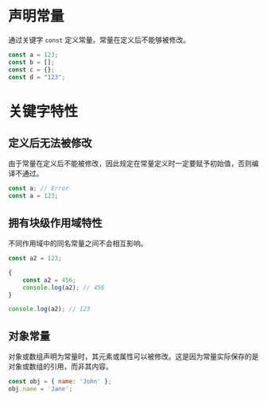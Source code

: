 # 声明常量

通过关键字 `const` 定义常量。常量在定义后不能够被修改。

```jsx
const a = 123;
const b = [];
const c = {};
const d = "123";
```

# 关键字特性

## 定义后无法被修改

由于常量在定义后不能被修改，因此规定在常量定义时一定要赋予初始值，否则编译不通过。

```jsx
const a; // Error
const a = 123;
```

## 拥有块级作用域特性

不同作用域中的同名常量之间不会相互影响。

```jsx
const a2 = 123;

{
    const a2 = 456;
    console.log(a2); // 456
}

console.log(a2); // 123
```

## 对象常量

对象或数组声明为常量时，其元素或属性可以被修改。这是因为常量实际保存的是对象或数组的引用，而非其内容。

```jsx
const obj = { name: 'John' };
obj.name = 'Jane';
```